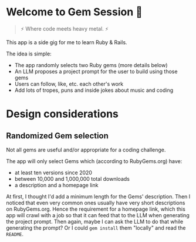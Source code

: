 # Welcome to Gem Session 🤘

> ⚡ Where code meets heavy metal. ⚡

This app is a side gig for me to learn Ruby & Rails.

The idea is simple:

* The app randomly selects two Ruby gems (more details below)
* An LLM proposes a project prompt for the user to build using those gems
* Users can follow, like, etc. each other's work
* Add lots of tropes, puns and inside jokes about music and coding

# Design considerations

## Randomized Gem selection

Not all gems are useful and/or appropriate for a coding challenge.

The app will only select Gems which (according to RubyGems.org) have:

* at least ten versions since 2020
* between 10,000 and 1,000,000 total downloads
* a description and a homepage link

At first, I thought I'd add a minimum length for the Gems' description. Then I noticed that even very common ones
usually have very short descriptions on RubyGems.org. Hence the requirement for a homepage link, which this app
will crawl with a job so that it can feed that to the LLM when generating the project prompt. Then again, maybe I can
ask the LLM to do that while generating the prompt? Or I could `gem install` them "locally" and read the `README`.
